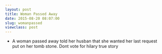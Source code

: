 ```yaml
---
layout: post
title: Woman Passed Away
date: 2015-08-20 08:07:00
slug: womanpassed
viewclass: post
---
```

<ul class="list--messages">
    <li class="message message--joe">
        <p class="message__copy">
            A woman passed away told her husban that she wanted her last request put on her tomb stone. Dont vote for hilary true story
        </p>
    </li>
</ul>

